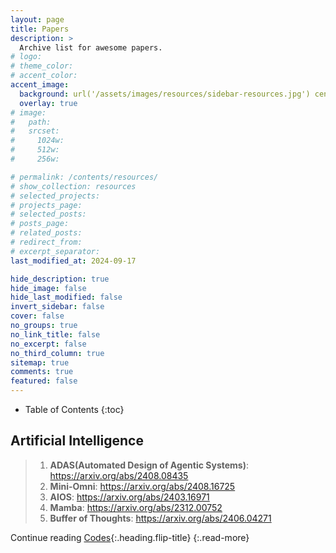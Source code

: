 ```yaml
---
layout: page
title: Papers
description: >
  Archive list for awesome papers.
# logo:
# theme_color:
# accent_color:
accent_image:
  background: url('/assets/images/resources/sidebar-resources.jpg') center/cover
  overlay: true
# image:
#   path:
#   srcset:
#     1024w:
#     512w:
#     256w:

# permalink: /contents/resources/
# show_collection: resources
# selected_projects:
# projects_page:
# selected_posts:
# posts_page:
# related_posts:
# redirect_from:
# excerpt_separator:
last_modified_at: 2024-09-17

hide_description: true
hide_image: false
hide_last_modified: false
invert_sidebar: false
cover: false
no_groups: true
no_link_title: false
no_excerpt: false
no_third_column: true
sitemap: true
comments: true
featured: false
---
```


- Table of Contents
{:toc}

## Artificial Intelligence

> 1. **ADAS(Automated Design of Agentic Systems)**: <https://arxiv.org/abs/2408.08435>
> 2. **Mini-Omni**: <https://arxiv.org/abs/2408.16725>
> 3. **AIOS**: <https://arxiv.org/abs/2403.16971>
> 4. **Mamba**: <https://arxiv.org/abs/2312.00752>
> 5. **Buffer of Thoughts**: <https://arxiv.org/abs/2406.04271>

Continue reading [Codes](Codes.md){:.heading.flip-title}
{:.read-more}
